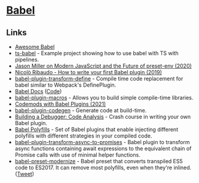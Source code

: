 # [Babel](https://github.com/babel/babel)

## Links

- [Awesome Babel](https://github.com/babel/awesome-babel)
- [ts-babel](https://github.com/andy-hanson/ts-babel) - Example project showing how to use babel with TS with pipelines.
- [Jason Miller on Modern JavaScript and the Future of preset-env (2020)](https://overcast.fm/+S2WFIV_5Y)
- [Nicolò Ribaudo - How to write your first Babel plugin (2019)](https://www.youtube.com/watch?v=UeVq_U5obnE)
- [babel-plugin-transform-define](https://github.com/FormidableLabs/babel-plugin-transform-define) - Compile time code replacement for babel similar to Webpack's DefinePlugin.
- [Babel Docs](https://babeljs.io/docs/en/index.html) ([Code](https://github.com/babel/website))
- [babel-plugin-macros](https://github.com/kentcdodds/babel-plugin-macros) - Allows you to build simple compile-time libraries.
- [Codemods with Babel Plugins (2021)](https://next.egghead.io/learn/javascript/codemods-with-babel-plugins)
- [babel-plugin-codegen](https://github.com/kentcdodds/babel-plugin-codegen) - Generate code at build-time.
- [Building a Debugger: Code Analysis](https://nan.fyi/debugger) - Crash course in writing your own Babel plugin.
- [Babel Polyfills](https://github.com/babel/babel-polyfills) - Set of Babel plugins that enable injecting different polyfills with different strategies in your compiled code.
- [babel-plugin-transform-async-to-promises](https://github.com/rpetrich/babel-plugin-transform-async-to-promises) - Babel plugin to transform async functions containing await expressions to the equivalent chain of Promise calls with use of minimal helper functions.
- [babel-preset-modernize](https://github.com/developit/babel-preset-modernize) - Babel preset that converts transpiled ES5 code to ES2017. It can remove most polyfills, even when they're inlined. ([Tweet](https://twitter.com/TkDodo/status/1497330691574489090))
